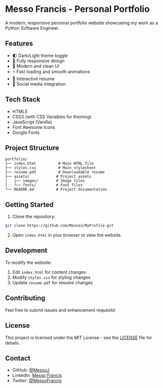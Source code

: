 # Messo Francis - Personal Portfolio

A modern, responsive personal portfolio website showcasing my work as a Python Software Engineer.

## Features

- 🌓 Dark/Light theme toggle
- 📱 Fully responsive design
- 🎨 Modern and clean UI
- ⚡ Fast loading and smooth animations
- 📄 Interactive resume
- 🔗 Social media integration

## Tech Stack

- HTML5
- CSS3 (with CSS Variables for theming)
- JavaScript (Vanilla)
- Font Awesome Icons
- Google Fonts

## Project Structure

```
portfolio/
├── index.html          # Main HTML file
├── styles.css          # Main stylesheet
├── resume.pdf          # Downloadable resume
├── assets/            # Project assets
│   ├── images/        # Image files
│   └── fonts/         # Font files
└── README.md          # Project documentation
```

## Getting Started

1. Clone the repository:
```bash
git clone https://github.com/MessoJ/MyProfile.git
```

2. Open `index.html` in your browser to view the website.

## Development

To modify the website:

1. Edit `index.html` for content changes
2. Modify `styles.css` for styling changes
3. Update `resume.pdf` for resume changes

## Contributing

Feel free to submit issues and enhancement requests!

## License

This project is licensed under the MIT License - see the [LICENSE](LICENSE) file for details.

## Contact

- GitHub: [@MessoJ](https://github.com/MessoJ)
- LinkedIn: [Messo Francis](https://linkedin.com/in/messofrancis)
- Twitter: [@MessoFrancis](https://twitter.com/MessoFrancis) 